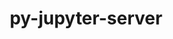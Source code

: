 ---
title: "py-jupyter-server"
layout: cache
categories: [package, develop-2024-02-18]
meta: {"versions": ["1.21.0", "2.6.0"], "compilers": ["gcc@=11.1.0", "gcc@=11.4.0", "gcc@=9.4.0", "oneapi@=2024.0.0"], "oss": ["ubuntu20.04", "ubuntu22.04"], "platforms": ["linux"], "targets": ["neoverse_v1", "neoverse_v2", "ppc64le", "x86_64_v3"], "stacks": ["data-vis-sdk", "e4s", "e4s-neoverse-v2", "e4s-neoverse_v1", "e4s-oneapi", "e4s-power", "root"], "num_specs": 13, "num_specs_by_stack": {"e4s-neoverse_v1": 2, "root": 13, "e4s-power": 2, "data-vis-sdk": 2, "e4s": 3, "e4s-neoverse-v2": 2, "e4s-oneapi": 2}}
spec_details: [{"hash": "wjum3vqqns6p4fjkvuggfme5i6r7jlnf", "compiler": "gcc@=11.4.0", "versions": ["2.6.0"], "os": "ubuntu20.04", "platform": "linux", "target": "neoverse_v1", "variants": ["build_system=python_pip"], "stacks": ["e4s-neoverse_v1", "root"], "size": "-", "tarball": "https://binaries.spack.io/releases/develop-2024-02-18/build_cache/linux-ubuntu20.04-neoverse_v1/gcc-11.4.0/py-jupyter-server-2.6.0/linux-ubuntu20.04-neoverse_v1-gcc-11.4.0-py-jupyter-server-2.6.0-wjum3vqqns6p4fjkvuggfme5i6r7jlnf.spack"}, {"hash": "i6uornht353gwqbfo3q5zzjdqfjy75o6", "compiler": "gcc@=11.4.0", "versions": ["1.21.0"], "os": "ubuntu20.04", "platform": "linux", "target": "neoverse_v1", "variants": ["build_system=python_pip"], "stacks": ["e4s-neoverse_v1", "root"], "size": "-", "tarball": "https://binaries.spack.io/releases/develop-2024-02-18/build_cache/linux-ubuntu20.04-neoverse_v1/gcc-11.4.0/py-jupyter-server-1.21.0/linux-ubuntu20.04-neoverse_v1-gcc-11.4.0-py-jupyter-server-1.21.0-i6uornht353gwqbfo3q5zzjdqfjy75o6.spack"}, {"hash": "p3pgauh4zqhituk5hch5clcer6eaunf5", "compiler": "gcc@=9.4.0", "versions": ["1.21.0"], "os": "ubuntu20.04", "platform": "linux", "target": "ppc64le", "variants": ["build_system=python_pip"], "stacks": ["root", "e4s-power"], "size": "-", "tarball": "https://binaries.spack.io/releases/develop-2024-02-18/build_cache/linux-ubuntu20.04-ppc64le/gcc-9.4.0/py-jupyter-server-1.21.0/linux-ubuntu20.04-ppc64le-gcc-9.4.0-py-jupyter-server-1.21.0-p3pgauh4zqhituk5hch5clcer6eaunf5.spack"}, {"hash": "gnlz573w72dxmw535kbw3fyz7uqk7qea", "compiler": "gcc@=9.4.0", "versions": ["2.6.0"], "os": "ubuntu20.04", "platform": "linux", "target": "ppc64le", "variants": ["build_system=python_pip"], "stacks": ["root", "e4s-power"], "size": "-", "tarball": "https://binaries.spack.io/releases/develop-2024-02-18/build_cache/linux-ubuntu20.04-ppc64le/gcc-9.4.0/py-jupyter-server-2.6.0/linux-ubuntu20.04-ppc64le-gcc-9.4.0-py-jupyter-server-2.6.0-gnlz573w72dxmw535kbw3fyz7uqk7qea.spack"}, {"hash": "7vnyjbkvklgvjyaqnqg6573gy36zrjkv", "compiler": "gcc@=11.1.0", "versions": ["1.21.0"], "os": "ubuntu20.04", "platform": "linux", "target": "x86_64_v3", "variants": ["build_system=python_pip"], "stacks": ["data-vis-sdk", "root"], "size": "-", "tarball": "https://binaries.spack.io/releases/develop-2024-02-18/build_cache/linux-ubuntu20.04-x86_64_v3/gcc-11.1.0/py-jupyter-server-1.21.0/linux-ubuntu20.04-x86_64_v3-gcc-11.1.0-py-jupyter-server-1.21.0-7vnyjbkvklgvjyaqnqg6573gy36zrjkv.spack"}, {"hash": "ibchepv64q353yenmxszeg4oaopavcls", "compiler": "gcc@=11.1.0", "versions": ["2.6.0"], "os": "ubuntu20.04", "platform": "linux", "target": "x86_64_v3", "variants": ["build_system=python_pip"], "stacks": ["data-vis-sdk", "root"], "size": "-", "tarball": "https://binaries.spack.io/releases/develop-2024-02-18/build_cache/linux-ubuntu20.04-x86_64_v3/gcc-11.1.0/py-jupyter-server-2.6.0/linux-ubuntu20.04-x86_64_v3-gcc-11.1.0-py-jupyter-server-2.6.0-ibchepv64q353yenmxszeg4oaopavcls.spack"}, {"hash": "nqf5o3v66bu3zvaumtqjviuqxfqbcfax", "compiler": "gcc@=11.4.0", "versions": ["1.21.0"], "os": "ubuntu20.04", "platform": "linux", "target": "x86_64_v3", "variants": ["build_system=python_pip"], "stacks": ["e4s", "root"], "size": "-", "tarball": "https://binaries.spack.io/releases/develop-2024-02-18/build_cache/linux-ubuntu20.04-x86_64_v3/gcc-11.4.0/py-jupyter-server-1.21.0/linux-ubuntu20.04-x86_64_v3-gcc-11.4.0-py-jupyter-server-1.21.0-nqf5o3v66bu3zvaumtqjviuqxfqbcfax.spack"}, {"hash": "25z7fbh4v3zljqg7yo6rnegag7q6263d", "compiler": "gcc@=11.4.0", "versions": ["1.21.0"], "os": "ubuntu20.04", "platform": "linux", "target": "x86_64_v3", "variants": ["build_system=python_pip"], "stacks": ["e4s", "root"], "size": "-", "tarball": "https://binaries.spack.io/releases/develop-2024-02-18/build_cache/linux-ubuntu20.04-x86_64_v3/gcc-11.4.0/py-jupyter-server-1.21.0/linux-ubuntu20.04-x86_64_v3-gcc-11.4.0-py-jupyter-server-1.21.0-25z7fbh4v3zljqg7yo6rnegag7q6263d.spack"}, {"hash": "ndqnucn7hyvmfiwx454xii6a2shqzv5u", "compiler": "gcc@=11.4.0", "versions": ["2.6.0"], "os": "ubuntu20.04", "platform": "linux", "target": "x86_64_v3", "variants": ["build_system=python_pip"], "stacks": ["e4s", "root"], "size": "-", "tarball": "https://binaries.spack.io/releases/develop-2024-02-18/build_cache/linux-ubuntu20.04-x86_64_v3/gcc-11.4.0/py-jupyter-server-2.6.0/linux-ubuntu20.04-x86_64_v3-gcc-11.4.0-py-jupyter-server-2.6.0-ndqnucn7hyvmfiwx454xii6a2shqzv5u.spack"}, {"hash": "u6ma4klfx3fwk4pot5iugmyzcncjmwqt", "compiler": "gcc@=11.4.0", "versions": ["2.6.0"], "os": "ubuntu22.04", "platform": "linux", "target": "neoverse_v2", "variants": ["build_system=python_pip"], "stacks": ["e4s-neoverse-v2", "root"], "size": "-", "tarball": "https://binaries.spack.io/releases/develop-2024-02-18/build_cache/linux-ubuntu22.04-neoverse_v2/gcc-11.4.0/py-jupyter-server-2.6.0/linux-ubuntu22.04-neoverse_v2-gcc-11.4.0-py-jupyter-server-2.6.0-u6ma4klfx3fwk4pot5iugmyzcncjmwqt.spack"}, {"hash": "3y6ls2ncqhsly4n5c4ghwzazvzpnursg", "compiler": "gcc@=11.4.0", "versions": ["1.21.0"], "os": "ubuntu22.04", "platform": "linux", "target": "neoverse_v2", "variants": ["build_system=python_pip"], "stacks": ["e4s-neoverse-v2", "root"], "size": "-", "tarball": "https://binaries.spack.io/releases/develop-2024-02-18/build_cache/linux-ubuntu22.04-neoverse_v2/gcc-11.4.0/py-jupyter-server-1.21.0/linux-ubuntu22.04-neoverse_v2-gcc-11.4.0-py-jupyter-server-1.21.0-3y6ls2ncqhsly4n5c4ghwzazvzpnursg.spack"}, {"hash": "fp3jdybtehovtwr45vytp535zsrr3ogh", "compiler": "oneapi@=2024.0.0", "versions": ["1.21.0"], "os": "ubuntu22.04", "platform": "linux", "target": "x86_64_v3", "variants": ["build_system=python_pip"], "stacks": ["e4s-oneapi", "root"], "size": "-", "tarball": "https://binaries.spack.io/releases/develop-2024-02-18/build_cache/linux-ubuntu22.04-x86_64_v3/oneapi-2024.0.0/py-jupyter-server-1.21.0/linux-ubuntu22.04-x86_64_v3-oneapi-2024.0.0-py-jupyter-server-1.21.0-fp3jdybtehovtwr45vytp535zsrr3ogh.spack"}, {"hash": "ffeqmczp6lge5cajlwwkgkekpp2t3dkc", "compiler": "oneapi@=2024.0.0", "versions": ["2.6.0"], "os": "ubuntu22.04", "platform": "linux", "target": "x86_64_v3", "variants": ["build_system=python_pip"], "stacks": ["e4s-oneapi", "root"], "size": "-", "tarball": "https://binaries.spack.io/releases/develop-2024-02-18/build_cache/linux-ubuntu22.04-x86_64_v3/oneapi-2024.0.0/py-jupyter-server-2.6.0/linux-ubuntu22.04-x86_64_v3-oneapi-2024.0.0-py-jupyter-server-2.6.0-ffeqmczp6lge5cajlwwkgkekpp2t3dkc.spack"}]
---